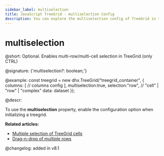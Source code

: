 ```yaml
---
sidebar_label: multiselection
title: JavaScript TreeGrid - multiselection Config 
description: You can explore the multiselection config of TreeGrid in the documentation of the DHTMLX JavaScript UI library. Browse developer guides and API reference, try out code examples and live demos, and download a free 30-day evaluation version of DHTMLX Suite.
---
```


# multiselection

@short: Optional. Enables multi-row/multi-cell selection in TreeGrid (only CTRL)

@signature: {'multiselection?: boolean;'}

@example:
const treegrid = new dhx.TreeGrid("treegrid_container", {
    columns: [
        // columns config
    ],
    multiselection:true,
    selection:"row", // "cell" | "row" | "complex"
    data: dataset
});

@descr:

To use the **multiselection** property, enable the [](treegrid/api/treegrid_selection_config.md) configuration option when initializing a treegrid.

**Related articles:**

- [Multiple selection of TreeGrid cells](treegrid/configuration.md#multiple-selection-of-treegrid-cells)
- [Drag-n-drop of multiple rows](treegrid/configuration.md#drag-n-drop-of-multiple-rows)

@changelog: added in v8.1
